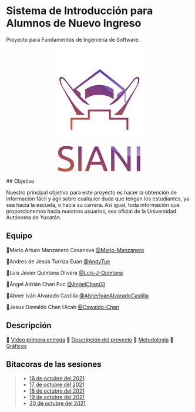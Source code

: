 # Sistema de Introducción para Alumnos de Nuevo Ingreso
Proyecto para Fundamentos de Ingeniería de Software.
<p align="center">
<img src="https://github.com/AndyTue/LIS/blob/main/Imag%C3%A9nes/Imag%C3%A9nes/LOGO%20SIANI_preview_rev_1.png" title="Perfiles aerodinamicos.">
</p>
<p align="center">
<img src="https://github.com/AndyTue/LIS/blob/main/Imag%C3%A9nes/Imag%C3%A9nes/nombre%20siani_preview_rev_1.png" title="Perfiles aerodinamicos.">
</p>
## Objetivo

Nuestro principal objetivo para este proyecto es hacer la obtención de información fácil y ágil sobre cualquier duda que tengan los estudiantes, ya sea hacia la escuela, o hacia su carrera. Así igual, toda información que proporcionemos hacia nuestros usuarios, sea oficial de la Universidad Autónoma de Yucatán.

## Equipo
💎Mario Arturo Manzanero Casanova [@Mario-Manzanero](https://github.com/Mario-Manzanero "Click Aquí")

🔷Andres de Jesús Turriza Euan [@AndyTue](https://github.com/AndyTue "Click Aquí")


🔷Luis Javier Quintana Olivera [@Luis-J-Quintana](https://github.com/AndyTue "Click Aquí") 

🔷Ángel Adrián Chan Puc [@AngelChan03](https://github.com/AngelChan03 "Click Aquí")

🔷Abner Iván Alvarado Castilla [@AbnerIvanAlvaradoCastilla](https://github.com/Luis-J-Quintana "Click Aquí")

🔷Jesus Oswaldo Chan Uicab [@Oswaldo-Chan](https://github.com/Oswaldo-Chan "Click Aquí")
 
## Descripción

🔸 [Video primera entrega](https://github.com/AndyTue/LIS/blob/Primera_entrega/Video/Enlace%20del%20video.md)
🔸 [Descripción del proyecto](https://github.com/AndyTue/LIS/tree/Primera_entrega/Documentación%20del%20proyecto)
🔸 [Metodología](https://github.com/AndyTue/LIS/tree/Primera_entrega/Metodolog%C3%ADa)
🔸 [Gráficos](https://github.com/AndyTue/LIS/tree/Primera_entrega/Gráficas)


## Bitacoras de las sesiones

> - [16 de octubre del 2021](https://github.com/AndyTue/LIS/blob/main/Bit%C3%A1cora%20General/Primera_reuni%C3%B3n.md)
> - [17 de octubre del 2021](https://github.com/AndyTue/LIS/blob/main/Bit%C3%A1cora%20General/Segunda_reuni%C3%B3n.md)
> - [18 de octubre del 2021](https://github.com/AndyTue/LIS/blob/main/Bit%C3%A1cora%20General/Tercera_reuni%C3%B3n.md)
> - [19 de octubre del 2021](https://github.com/AndyTue/LIS/blob/main/Bit%C3%A1cora%20General/Cuarta_reuni%C3%B3n.md)
> - [20 de octubre del 2021](https://github.com/AndyTue/LIS/blob/main/Bit%C3%A1cora%20General/Quinta_Reuni%C3%B3n.md)
